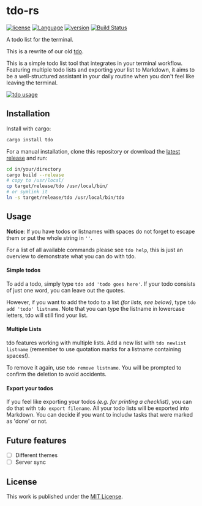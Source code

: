 # tdo-rs

[![license](https://img.shields.io/crates/l/tdo.svg)](https://crates.io/crates/tdo/)
[![Language](https://img.shields.io/badge/language-Rust-orange.svg)](https://www.rust-lang.org/)
[![version](https://img.shields.io/crates/v/tdo.svg)](https://crates.io/crates/tdo/)
[![Build Status](https://travis-ci.org/tdolist/tdo-rs.svg?branch=master)](https://travis-ci.org/tdolist/tdo-rs)

A todo list for the terminal.

This is a rewrite of our old [tdo](https://github.com/tdolist/tdo).

This is a simple todo list tool that integrates in your terminal workflow.  
Featuring multiple todo lists and exporting your list to Markdown, it aims to be a well-structured assistant in your daily routine when you don't feel like leaving the terminal.  

[![tdo usage](https://asciinema.org/a/cwfmwgfzitfc4zhzjj8rt65sg.png)](https://asciinema.org/a/cwfmwgfzitfc4zhzjj8rt65sg?autoplay=1)

## Installation

Install with cargo:
```bash
cargo install tdo
```

For a manual installation, clone this repository or download the [latest release](https://github.com/tdolist/tdo-rs/releases/latest) and run:
```bash
cd in/your/directory
cargo build --release
# copy to /usr/local/
cp target/release/tdo /usr/local/bin/
# or symlink it
ln -s target/release/tdo /usr/local/bin/tdo
```
## Usage

__Notice__: If you have todos or listnames with spaces do not forget to escape them or put the whole string in `''`.

For a list of all available commands please see `tdo help`, this is just an overview to demonstrate what you can do with tdo.

#### Simple todos
To add a todo, simply type `tdo add 'todo goes here'`. If your todo consists of just one word, you can leave out the quotes.

However, if you want to add the todo to a list _(for lists, see below)_, type `tdo add 'todo' listname`. Note that you can type the listname in lowercase letters, tdo will still find your list.

#### Multiple Lists
tdo features working with multiple lists. Add a new list with `tdo newlist listname` (remember to use quotation marks for a listname containing spaces!).

To remove it again, use `tdo remove listname`. You will be prompted to confirm the deletion to avoid accidents.

#### Export your todos
If you feel like exporting your todos _(e.g. for printing a checklist)_, you can do that with `tdo export filename`. All your todo lists will be exported into Markdown. You can decide if you want to includw tasks that were marked as 'done' or not.

## Future features
- [ ] Different themes
- [ ] Server sync

## License

This work is published under the [MIT License](LICENSE.txt).
